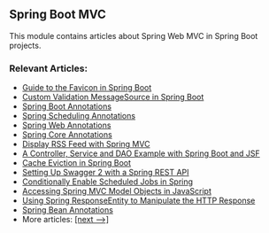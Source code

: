 ## Spring Boot MVC

This module contains articles about Spring Web MVC in Spring Boot projects.

### Relevant Articles:

- [Guide to the Favicon in Spring Boot](https://www.baeldung.com/spring-boot-favicon)
- [Custom Validation MessageSource in Spring Boot](https://www.baeldung.com/spring-custom-validation-message-source)
- [Spring Boot Annotations](https://www.baeldung.com/spring-boot-annotations)
- [Spring Scheduling Annotations](https://www.baeldung.com/spring-scheduling-annotations)
- [Spring Web Annotations](https://www.baeldung.com/spring-mvc-annotations)
- [Spring Core Annotations](https://www.baeldung.com/spring-core-annotations)
- [Display RSS Feed with Spring MVC](https://www.baeldung.com/spring-mvc-rss-feed)
- [A Controller, Service and DAO Example with Spring Boot and JSF](https://www.baeldung.com/jsf-spring-boot-controller-service-dao)
- [Cache Eviction in Spring Boot](https://www.baeldung.com/spring-boot-evict-cache)
- [Setting Up Swagger 2 with a Spring REST API](https://www.baeldung.com/swagger-2-documentation-for-spring-rest-api)
- [Conditionally Enable Scheduled Jobs in Spring](https://www.baeldung.com/spring-scheduled-enabled-conditionally)
- [Accessing Spring MVC Model Objects in JavaScript](https://www.baeldung.com/spring-mvc-model-objects-js)
- [Using Spring ResponseEntity to Manipulate the HTTP Response](https://www.baeldung.com/spring-response-entity)
- [Spring Bean Annotations](https://www.baeldung.com/spring-bean-annotations)
- More articles: [[next -->]](/spring-boot-mvc-2)
